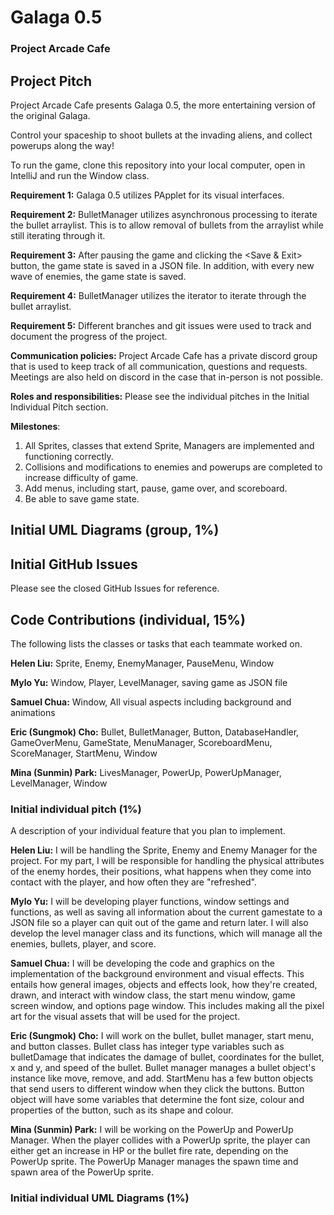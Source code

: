 # Galaga 0.5
### Project Arcade Cafe

## Project Pitch

Project Arcade Cafe presents Galaga 0.5, the more entertaining version of the original Galaga. 

Control your spaceship to shoot bullets at the invading aliens, and collect powerups along the way!

To run the game, clone this repository into your local computer, open in IntelliJ and run the Window class.

**Requirement 1:** Galaga 0.5 utilizes PApplet for its visual interfaces.

**Requirement 2:** BulletManager utilizes asynchronous processing to iterate the bullet arraylist. This is to allow removal
of bullets from the arraylist while still iterating through it.

**Requirement 3:** After pausing the game and clicking the <Save & Exit> button, the game state is saved in a JSON file.
In addition, with every new wave of enemies, the game state is saved.

**Requirement 4:** BulletManager utilizes the iterator to iterate through the bullet arraylist.

**Requirement 5:** Different branches and git issues were used to track and document the progress of the project.


**Communication policies:** Project Arcade Cafe has a private discord group that is used to keep track of all 
communication, questions and requests. Meetings are also held on discord in the case that in-person is not possible.

**Roles and responsibilities:** Please see the individual pitches in the Initial Individual Pitch section.

**Milestones**:
1. All Sprites, classes that extend Sprite, Managers are implemented and functioning correctly.
2. Collisions and modifications to enemies and powerups are completed to increase difficulty of game.
3. Add menus, including start, pause, game over, and scoreboard.
4. Be able to save game state.

## Initial UML Diagrams (group, 1%)


## Initial GitHub Issues
Please see the closed GitHub Issues for reference.

## Code Contributions (individual, 15%)
The following lists the classes or tasks that each teammate worked on.

**Helen Liu:** Sprite, Enemy, EnemyManager, PauseMenu, Window

**Mylo Yu:** Window, Player, LevelManager, saving game as JSON file

**Samuel Chua:** Window, All visual aspects including background and animations

**Eric (Sungmok) Cho:** Bullet, BulletManager, Button, DatabaseHandler, GameOverMenu, GameState, MenuManager, 
ScoreboardMenu, ScoreManager, StartMenu, Window

**Mina (Sunmin) Park:** LivesManager, PowerUp, PowerUpManager, LevelManager, Window

### Initial individual pitch (1%)
A description of your individual feature that you plan to implement. 

**Helen Liu:** I will be handling the Sprite, Enemy and Enemy Manager for the project. 
For my part, I will be responsible for handling the physical attributes of the enemy hordes, their positions, 
what happens when they come into contact with the player, and how often they are "refreshed".

**Mylo Yu:** I will be developing player functions, window settings and functions, as well as saving all information 
about the current gamestate to a JSON file so a player can quit out of the game and return later. I will also develop 
the level manager class and its functions, which will manage all the enemies, bullets, player, and score.

**Samuel Chua:** I will be developing the code and graphics on the implementation of the background environment and 
visual effects. This entails how general images, objects and effects look, how they're created, drawn, and interact 
with window class, the start menu window, game screen window, and options page window. This includes making all the 
pixel art for the visual assets that will be used for the project.

**Eric (Sungmok) Cho:** I will work on the bullet, bullet manager, start menu, and button classes. Bullet class has 
integer type variables such as bulletDamage that indicates the damage of bullet, coordinates for the bullet, x and y, 
and speed of the bullet. Bullet manager manages a bullet object's instance like move, remove, and add. StartMenu has 
a few button objects that send users to different window when they click the buttons. Button object will have some 
variables that determine the font size, colour and properties of the button, such as its shape and colour.

**Mina (Sunmin) Park:** I will be working on the PowerUp and PowerUp Manager. When the player collides with a PowerUp 
sprite, the player can either get an increase in HP or the bullet fire rate, depending on the PowerUp sprite. The 
PowerUp Manager manages the spawn time and spawn area of the PowerUp sprite.

### Initial individual UML Diagrams (1%)
